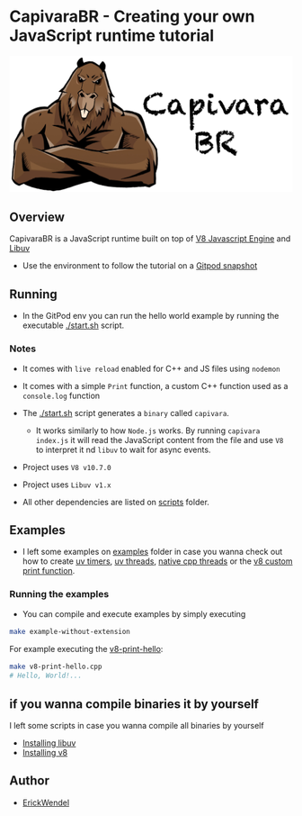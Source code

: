 # CapivaraBR - Creating your own JavaScript runtime tutorial
![capivara logo](./capivara.jpeg)
## Overview
CapivaraBR is a JavaScript runtime built on top of [V8 Javascript Engine](https://github.com/v8/v8) and [Libuv](https://github.com/libuv/libuv) 

- Use the environment to follow the tutorial on a [Gitpod snapshot](https://gitpod.io#snapshot/f5d65d51-37d6-457f-9606-6db394eba60a)


## Running

- In the GitPod env you can run the hello world example by running the executable [./start.sh](./capivara/start.sh) script. 

### Notes

- It comes with `live reload` enabled for C++ and JS files using `nodemon`
- It comes with a simple `Print` function, a custom C++ function used as a `console.log` function
- The [./start.sh](./capivara/start.sh) script generates a `binary` called `capivara`. 
    - It works similarly to how `Node.js` works. By running `capivara index.js` it will read the JavaScript content from the file and use `V8` to interpret it nd `libuv` to wait for async events.

- Project uses `V8 v10.7.0`
- Project uses `Libuv v1.x`

- All other dependencies are listed on [scripts](./scripts) folder.

## Examples

- I left some examples on [examples](./examples/) folder in case you wanna check out how to create [uv timers](./examples/uv-timers.cpp), [uv threads](./examples/uv-threads.cpp), [native cpp threads](./examples/cpp-native-threads.cpp) or the [v8 custom print function](./examples/v8-print-hello.cpp).

### Running the examples
- You can compile and execute examples by simply executing 
```sh
make example-without-extension
```
For example executing the [v8-print-hello](./examples/v8-print-hello.cpp):
```sh
make v8-print-hello.cpp
# Hello, World!...
```
## if you wanna compile binaries it by yourself

I left some scripts in case you wanna compile all binaries by yourself

- [Installing libuv](./scripts/libuv-env-script-x86.sh)
- [Installing v8](./scripts/v8-env-script-x86.sh)

## Author

- [ErickWendel](https://github.com/erickwendel)